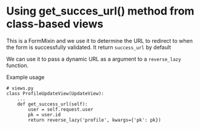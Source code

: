 <h1>Using get_succes_url() method from class-based views</h1>

<p>This is a FormMixin and we use it to determine the URL to redirect to when the form is successfully validated. It return <code>success_url</code> by default
</p>

<p>We can use it to pass a dynamic URL as a argument to a <code>reverse_lazy</code> function.
</p>

<p>Example usage
</p>

    # views.py
    class ProfileUpdateView(UpdateView):
        ...
        def get_success_url(self):
            user = self.request.user
            pk = user.id
            return reverse_lazy('profile', kwargs={'pk': pk})
